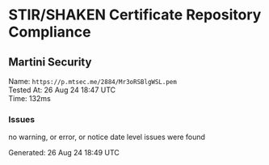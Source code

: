 # STIR/SHAKEN Certificate Repository Compliance

## Martini Security

Name: `https://p.mtsec.me/2884/Mr3oRSBlgWSL.pem`\
Tested At: 26 Aug 24 18:47 UTC\
Time: 132ms

### Issues

no warning, or error, or notice date level issues were found

Generated: 26 Aug 24 18:49 UTC